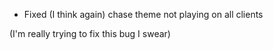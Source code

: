 - Fixed (I think again) chase theme not playing on all clients

(I'm really trying to fix this bug I swear)